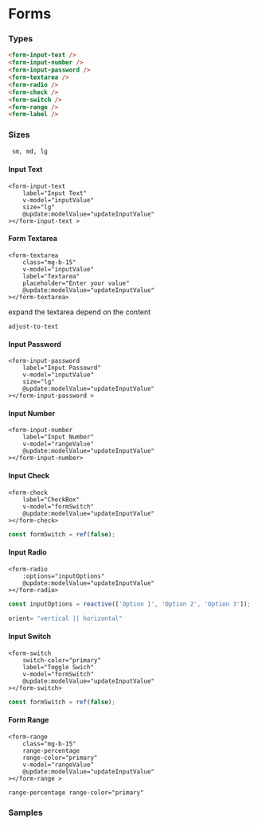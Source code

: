 # Forms

### Types
```html
<form-input-text />
<form-input-number />
<form-input-password />
<form-textarea />
<form-radio />
<form-check />
<form-switch />
<form-range />
<form-label />     
 ```

### Sizes
```html
 sm, md, lg
 ```

#### Input Text
```vue
<form-input-text 
    label="Input Text"  
    v-model="inputValue" 
    size="lg" 
    @update:modelValue="updateInputValue"
></form-input-text >
 ```
#### Form Textarea
```vue
<form-textarea 
    class="mg-b-15"  
    v-model="inputValue" 
    label="Textarea" 
    placeholder="Enter your value" 
    @update:modelValue="updateInputValue"
></form-textarea>
 ```
expand the textarea depend on the content
```vue
adjust-to-text
 ```

#### Input Password
```vue
<form-input-password 
    label="Input Passowrd"  
    v-model="inputValue" 
    size="lg" 
    @update:modelValue="updateInputValue"
></form-input-password >
 ```

#### Input Number
```vue
<form-input-number 
    label="Input Number" 
    v-model="rangeValue"  
    @update:modelValue="updateInputValue"
></form-input-number>
 ```

#### Input Check
```vue
<form-check 
    label="CheckBox" 
    v-model="formSwitch"  
    @update:modelValue="updateInputValue"
></form-check>
 ```
```ts
const formSwitch = ref(false);
 ```


#### Input Radio
```vue
<form-radio 
    :options="inputOptions"  
    @update:modelValue="updateInputValue"
></form-radio>
 ```

```ts
const inputOptions = reactive(['Option 1', 'Option 2', 'Option 3']);
 ```

```ts
orient= "vertical || horizontal"
 ```

#### Input Switch
```vue
<form-switch 
    switch-color="primary" 
    label="Toggle Swich" 
    v-model="formSwitch" 
    @update:modelValue="updateInputValue"
></form-switch>
 ```
```ts
const formSwitch = ref(false);
 ```
#### Form Range 
```vue
<form-range 
    class="mg-b-15" 
    range-percentage 
    range-color="primary" 
    v-model="rangeValue" 
    @update:modelValue="updateInputValue"
></form-range >
 ```
```vue
range-percentage range-color="primary"
 ```

                


### Samples

